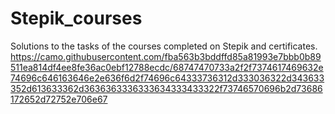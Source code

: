 # Stepik_courses
Solutions to the tasks of the courses completed on Stepik and certificates.
https://camo.githubusercontent.com/fba563b3bddffd85a81993e7bbb0b89511ea814df4ee8fe36ac0ebf12788ecdc/68747470733a2f2f7374617469632e74696c646163646e2e636f6d2f74696c64333736312d333036322d343633352d613633362d3636363336333634333433322f73746570696b2d73686172652d72752e706e67

